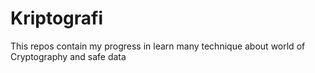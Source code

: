 # Kriptografi
This repos contain my progress in learn many technique about world of Cryptography and safe data 
